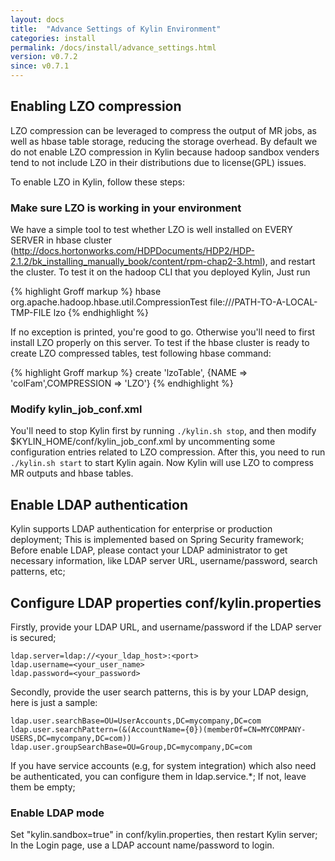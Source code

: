 ```yaml
---
layout: docs
title:  "Advance Settings of Kylin Environment"
categories: install
permalink: /docs/install/advance_settings.html
version: v0.7.2
since: v0.7.1
---
```


## Enabling LZO compression

LZO compression can be leveraged to compress the output of MR jobs, as well as hbase table storage, reducing the storage overhead. By default we do not enable LZO compression in Kylin because hadoop sandbox venders tend to not include LZO in their distributions due to license(GPL) issues.

To enable LZO in Kylin, follow these steps:

### Make sure LZO is working in your environment

We have a simple tool to test whether LZO is well installed on EVERY SERVER in hbase cluster (http://docs.hortonworks.com/HDPDocuments/HDP2/HDP-2.1.2/bk_installing_manually_book/content/rpm-chap2-3.html), and restart the cluster.
To test it on the hadoop CLI that you deployed Kylin, Just run

{% highlight Groff markup %}
hbase org.apache.hadoop.hbase.util.CompressionTest file:///PATH-TO-A-LOCAL-TMP-FILE lzo
{% endhighlight %}

If no exception is printed, you're good to go. Otherwise you'll need to first install LZO properly on this server.
To test if the hbase cluster is ready to create LZO compressed tables, test following hbase command:

{% highlight Groff markup %}
create 'lzoTable', {NAME => 'colFam',COMPRESSION => 'LZO'}
{% endhighlight %}

### Modify kylin_job_conf.xml

You'll need to stop Kylin first by running `./kylin.sh stop`, and then modify $KYLIN_HOME/conf/kylin_job_conf.xml by uncommenting some configuration entries related to LZO compression. 
After this, you need to run `./kylin.sh start` to start Kylin again. Now Kylin will use LZO to compress MR outputs and hbase tables.


## Enable LDAP authentication

Kylin supports LDAP authentication for enterprise or production deployment; This is implemented based on Spring Security framework; Before enable LDAP, please contact your LDAP administrator to get necessary information, like LDAP server URL, username/password, search patterns, etc;

## Configure LDAP properties conf/kylin.properties

Firstly, provide your LDAP URL, and username/password if the LDAP server is secured;

```
ldap.server=ldap://<your_ldap_host>:<port>
ldap.username=<your_user_name>
ldap.password=<your_password>
```

Secondly, provide the user search patterns, this is by your LDAP design, here is just a sample:


```
ldap.user.searchBase=OU=UserAccounts,DC=mycompany,DC=com
ldap.user.searchPattern=(&(AccountName={0})(memberOf=CN=MYCOMPANY-USERS,DC=mycompany,DC=com))
ldap.user.groupSearchBase=OU=Group,DC=mycompany,DC=com
```

If you have service accounts (e.g, for system integration) which also need be authenticated, you can configure them in ldap.service.*; If not, leave them be empty; 


### Enable LDAP mode

Set "kylin.sandbox=true" in conf/kylin.properties, then restart Kylin server; In the Login page, use a LDAP account name/password to login.